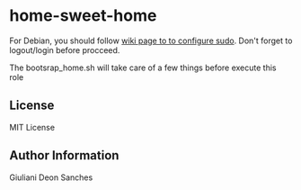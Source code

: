 # home-sweet-home

For Debian, you should follow [wiki page to to configure sudo](https://wiki.debian.org/sudo/). Don't forget to logout/login before procceed.

The bootsrap_home.sh will take care of a few things before execute this role

## License

MIT License

## Author Information

Giuliani Deon Sanches
